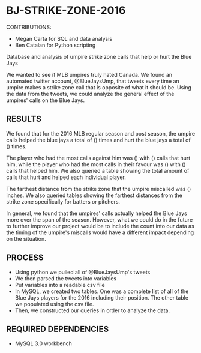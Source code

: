 # BJ-STRIKE-ZONE-2016
CONTRIBUTIONS:
* Megan Carta for SQL and data analysis
* Ben Catalan for Python scripting



Database and analysis of umpire strike zone calls that help or hurt the Blue Jays 


We wanted to see if MLB umpires truly hated Canada. 
We found an automated twitter account, @BlueJaysUmp, that tweets every time an umpire makes a strike zone call that is opposite of what it should be.  Using the data from the tweets, we could analyze the  general effect of the umpires' calls on the Blue Jays.



RESULTS
--------
We found that for the 2016 MLB regular season and post season, the umpire calls helped the blue jays a total of () times and hurt the blue jays a total of () times.


The player who had the most calls against him was () with () calls that hurt him, while the player who had the most calls in their favour was () with () calls that helped him.
We also queried a table showing the total amount of calls that hurt and helped each individual player.


The farthest distance from the strike zone that the umpire miscalled was () inches.
We also queried tables showing the farthest distances from the strike zone specifically for batters or pitchers.


In general, we found that the umpires' calls actually helped the Blue Jays more over the span of the season.
However, what we could do in the future to further improve our project would be to include the count into our data as the timing of the umpire's miscalls would have a different impact depending on the situation.



PROCESS
--------
- Using python we pulled all of @BlueJaysUmp's tweets
- We then parsed the tweets into variables
- Put variables into a readable csv file
- In MySQL, we created two tables.  One was a complete list of all of the Blue Jays players for the 2016 including their position.  The other table we populated using the csv file.
- Then, we constructed our queries in order to analyze the data.



REQUIRED DEPENDENCIES
--------
- MySQL 3.0 workbench
